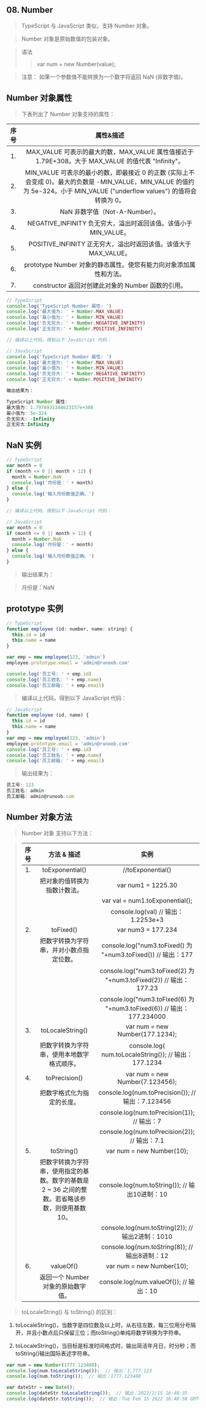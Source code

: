 ## 08. Number

> TypeScript 与 JavaScript 类似，支持 Number 对象。

> Number 对象是原始数值的包装对象。

> 语法
>
> > var num = new Number(value);

> 注意： 如果一个参数值不能转换为一个数字将返回 NaN (非数字值)。

## Number 对象属性

> 下表列出了 Number 对象支持的属性：

| 序号 |                                                                                  属性&描述                                                                                   |
| :--: | :--------------------------------------------------------------------------------------------------------------------------------------------------------------------------: |
|  1.  |                                      MAX_VALUE 可表示的最大的数，MAX_VALUE 属性值接近于 1.79E+308。大于 MAX_VALUE 的值代表 "Infinity"。                                      |
|  2.  | MIN_VALUE 可表示的最小的数，即最接近 0 的正数 (实际上不会变成 0)。最大的负数是 -MIN_VALUE，MIN_VALUE 的值约为 5e-324。小于 MIN_VALUE ("underflow values") 的值将会转换为 0。 |
|  3.  |                                                                        NaN 非数字值（Not-A-Number）。                                                                        |
|  4.  |                                                       NEGATIVE_INFINITY 负无穷大，溢出时返回该值。该值小于 MIN_VALUE。                                                       |
|  5.  |                                                       POSITIVE_INFINITY 正无穷大，溢出时返回该值。该值大于 MAX_VALUE。                                                       |
|  6.  |                                                      prototype Number 对象的静态属性。使您有能力向对象添加属性和方法。                                                       |
|  7.  |                                                              constructor 返回对创建此对象的 Number 函数的引用。                                                              |

```js
// TypeScript
console.log('TypeScript Number 属性: ')
console.log('最大值为: ' + Number.MAX_VALUE)
console.log('最小值为: ' + Number.MIN_VALUE)
console.log('负无穷大: ' + Number.NEGATIVE_INFINITY)
console.log('正无穷大:' + Number.POSITIVE_INFINITY)
```

```js
// 编译以上代码，得到以下 JavaScript 代码：

// JavaScript
console.log('TypeScript Number 属性: ')
console.log('最大值为: ' + Number.MAX_VALUE)
console.log('最小值为: ' + Number.MIN_VALUE)
console.log('负无穷大: ' + Number.NEGATIVE_INFINITY)
console.log('正无穷大:' + Number.POSITIVE_INFINITY)
```

```js
输出结果为：

TypeScript Number 属性:
最大值为: 1.7976931348623157e+308
最小值为: 5e-324
负无穷大: -Infinity
正无穷大:Infinity
```

## NaN 实例

```js
// TypeScript
var month = 0
if (month <= 0 || month > 12) {
  month = Number.NaN
  console.log('月份是：' + month)
} else {
  console.log('输入月份数值正确。')
}
```

```js
// 编译以上代码，得到以下 JavaScript 代码：

// JavaScript
var month = 0
if (month <= 0 || month > 12) {
  month = Number.NaN
  console.log('月份是：' + month)
} else {
  console.log('输入月份数值正确。')
}
```

> 输出结果为：

> 月份是：NaN

## prototype 实例

```js
// TypeScript
function employee (id: number, name: string) {
  this.id = id
  this.name = name
}

var emp = new employee(123, 'admin')
employee.prototype.email = 'admin@runoob.com'

console.log('员工号: ' + emp.id)
console.log('员工姓名: ' + emp.name)
console.log('员工邮箱: ' + emp.email)
```

> 编译以上代码，得到以下 JavaScript 代码：

```js
// JavaScript
function employee (id, name) {
  this.id = id
  this.name = name
}
var emp = new employee(123, 'admin')
employee.prototype.email = 'admin@runoob.com'
console.log('员工号: ' + emp.id)
console.log('员工姓名: ' + emp.name)
console.log('员工邮箱: ' + emp.email)
```

> 输出结果为：

```js
员工号: 123
员工姓名: admin
员工邮箱: admin@runoob.com
```

## Number 对象方法

> Number 对象 支持以下方法：

> | 序号 | 方法 & 描述 | 实例 |
> | :--: | :------------------: | :------------------: |
> | 1. | toExponential() | //toExponential() |
> | | 把对象的值转换为指数计数法。 | var num1 = 1225.30 |
> | | | var val = num1.toExponential(); |
> | | | console.log(val) // 输出： 1.2253e+3 |
> | 2. | toFixed() | var num3 = 177.234  |
> |  | 把数字转换为字符串，并对小数点指定位数。 | console.log("num3.toFixed() 为 "+num3.toFixed())    // 输出：177  |
> |  |  | console.log("num3.toFixed(2) 为 "+num3.toFixed(2))  // 输出：177.23  |
> |  |  | console.log("num3.toFixed(6) 为 "+num3.toFixed(6))  // 输出：177.234000  |
> | 3. | toLocaleString() | var num = new Number(177.1234);   |
> |  | 把数字转换为字符串，使用本地数字格式顺序。 | console.log( num.toLocaleString());  // 输出：177.1234   |
> | 4. | toPrecision() | var num = new Number(7.123456);    |
> |  | 把数字格式化为指定的长度。 | console.log(num.toPrecision());  // 输出：7.123456     |
> |  |  | console.log(num.toPrecision(1)); // 输出：7    |
> |  |  | console.log(num.toPrecision(2)); // 输出：7.1    |
> | 5. | toString() | var num = new Number(10);     |
> |  | 把数字转换为字符串，使用指定的基数。数字的基数是 2 ~ 36 之间的整数。若省略该参数，则使用基数 10。 | console.log(num.toString());  // 输出10进制：10     |
> |  |  | console.log(num.toString(2)); // 输出2进制：1010   |
> |  |  | console.log(num.toString(8)); // 输出8进制：12   |
> | 6. | valueOf() | var num = new Number(10);    |
> |  | 返回一个 Number 对象的原始数字值。 | console.log(num.valueOf()); // 输出：10   |

> toLocaleString() 与 toString() 的区别：

1. toLocaleString()，当数字是四位数及以上时，从右往左数，每三位用分号隔开，并且小数点后只保留三位；而toString()单纯将数字转换为字符串。

2. toLocaleString()，当目标是标准时间格式时，输出简洁年月日，时分秒；而toString()输出国际表述字符串。

``` js
var num = new Number(1777.123488); 
console.log(num.toLocaleString());  // 输出：1,777.123
console.log(num.toString());  // 输出：1777.123488

var dateStr = new Date();
console.log(dateStr.toLocaleString());  // 输出：2022/2/15 16:48:35
console.log(dateStr.toString());  // 输出：Tue Feb 15 2022 16:48:58 GMT+0800 (中国标准时间)
```
